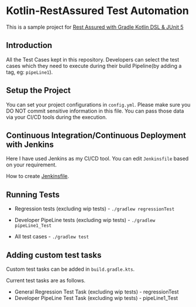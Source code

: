# Kotlin-RestAssured Test Automation

This is a sample project for [Rest Assured with Gradle Kotlin DSL & JUnit 5](https://www.linkedin.com/pulse/rest-assured-gradle-kotlin-dsl-junit-5-dilshan-fernando/?published=t)

## Introduction
All the Test Cases kept in this repository. Developers can select the test cases which they need to execute during 
their build Pipeline(by adding a tag, eg: `pipeLine1`).

## Setup the Project

You can set your project configurations in `config.yml`. Please make sure you DO NOT commit sensitive information in this file.
You can pass those data via your CI/CD tools during the execution.

## Continuous Integration/Continuous Deployment  with Jenkins

Here I have used Jenkins as my CI/CD tool. You can edit `Jenkinsfile` based on your requirement.

How to create [Jenkinsfile](https://www.jenkins.io/doc/book/pipeline/jenkinsfile/).

## Running Tests

- Regression tests (excluding wip tests) - `./gradlew regressionTest`
- Developer PipeLine tests (excluding wip tests) - `./gradlew pipeLine1_Test`

- All test cases - `./gradlew test`

## Adding custom test tasks

Custom test tasks can be added in `build.gradle.kts`. 
 
Current test tasks are as follows.
  
- General Regression Test Task (excluding wip tests)  - regressionTest
- Developer PipeLine Test Task (excluding wip tests)  - pipeLine1_Test
